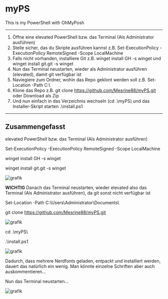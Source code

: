 # myPS
This is my PowerShell with OhMyPosh
___

1. Öffne eine elevated PowerShell bzw. das Terminal (Als Administrator ausführen)
2. Stelle sicher, das du Skripte ausführen kannst z.B. Set-ExecutionPolicy -ExecutionPolicy RemoteSigned -Scope LocalMachine
3. Falls nicht vorhanden, installiere Git z.B. winget install GH -s winget und winget install git.git -s winget
4. Nun das Terminal neustarten, wieder als Administrator ausführen (elevated), damit git verfügbar ist
5. Naviegiere zum Ordner, wohin das Repo geklont werden soll z.B. Set-Location -Path C:\
6. Klone das Repo z.B. git clone https://github.com/Mesrine88/myPS.git oder Download als Zip
7. Und nun einfach in das Verzeichnis wechseln (cd .\myPS\) und das Installer-Skript starten .\install.ps1

___

## Zusammengefasst
elevated PowerShell bzw. das Terminal (Als Administrator ausführen)

Set-ExecutionPolicy -ExecutionPolicy RemoteSigned -Scope LocalMachine

winget install GH -s winget

winget install git.git -s winget

![grafik](https://github.com/Mesrine88/myPS/assets/87695029/7f09ab79-e033-4536-a1ec-cbed747471ae)

**WICHTIG**
Danach das Terminal neustarten, wieder elevated also das Terminal (Als Administrator ausführen), da git sonst nicht verfügbar ist

Set-Location -Path C:\Users\Administrator\Documents\

git clone https://github.com/Mesrine88/myPS.git

![grafik](https://github.com/Mesrine88/myPS/assets/87695029/da06dd47-d4cb-4d9b-9c53-423ff519afe6)


cd .\myPS\

.\install.ps1

![grafik](https://github.com/Mesrine88/myPS/assets/87695029/02d54e27-8b6e-4b08-b9a9-e3e90499d78c)

Dadurch, dass mehrere Nerdfonts geladen, entpackt und installiert werden, dauert das natürlich ein wenig. 
Man könnte einzelne Schriften aber auch auskommentieren...

Nun das Terminal neustarten...

![grafik](https://github.com/Mesrine88/myPS/assets/87695029/650d7e8a-b039-4af7-b102-b996c7806d27)





